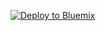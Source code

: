 [![Deploy to Bluemix](https://bluemix.net/deploy/button.png)](https://bluemix.net/deploy?repository=https://github.com/snowch/flask-machine-learning.git)


